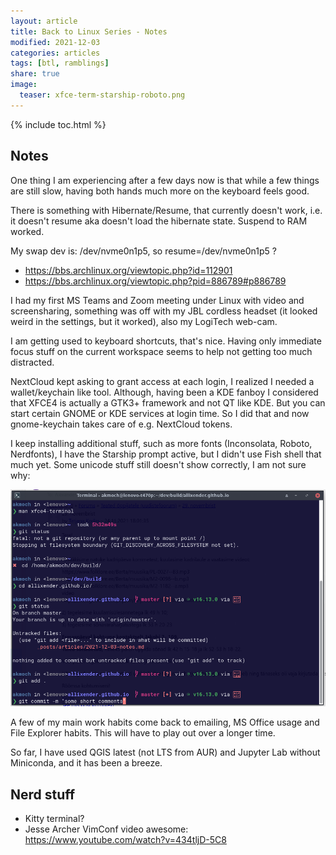 ```yaml
---
layout: article
title: Back to Linux Series - Notes
modified: 2021-12-03
categories: articles
tags: [btl, ramblings]
share: true
image:
  teaser: xfce-term-starship-roboto.png
---
```


{% include toc.html %}

## Notes

One thing I am experiencing after a few days now is that while a few things are still slow, having both hands much more on the keyboard feels good.

There is something with Hibernate/Resume, that currently doesn't work, i.e. it doesn't resume aka doesn't load the hibernate state.
Suspend to RAM worked.

My swap dev is: /dev/nvme0n1p5, so resume=/dev/nvme0n1p5 ?

- https://bbs.archlinux.org/viewtopic.php?id=112901
- https://bbs.archlinux.org/viewtopic.php?pid=886789#p886789


I had my first MS Teams and Zoom meeting under Linux with video and screensharing, something was off with my JBL cordless headset (it looked weird in the settings, but it worked), also my LogiTech web-cam.

I am getting used to keyboard shortcuts, that's nice. Having only immediate focus stuff on the current workspace seems to help not getting too much distracted.

NextCloud kept asking to grant access at each login, I realized I needed a wallet/keychain like tool. Although, having been a KDE fanboy I considered that XFCE4 is actually a GTK3+ framework and not QT like KDE. But you can start certain GNOME or KDE services at login time. So I did that and now gnome-keychain takes care of e.g. NextCloud tokens.

I keep installing additional stuff, such as more fonts (Inconsolata, Roboto, Nerdfonts), I have the Starship prompt active, but I didn't use Fish shell that much yet. Some unicode stuff still doesn't show correctly, I am not sure why:

![xfce-term-starship-roboto](/images/xfce-term-starship-roboto.png)

A few of my main work habits come back to emailing, MS Office usage and File Explorer habits. This will have to play out over a longer time.

So far, I have used QGIS latest (not LTS from AUR) and Jupyter Lab without Miniconda, and it has been a breeze.

## Nerd stuff

- Kitty terminal?
- Jesse Archer VimConf video awesome: https://www.youtube.com/watch?v=434tljD-5C8
